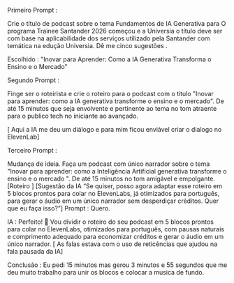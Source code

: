 Primeiro Prompt : 

Crie o título de podcast sobre o tema Fundamentos de IA Generativa para O programa Trainee Santander 2026 começou e a Universia o título deve ser 
com base na aplicabilidade dos serviços utilizado pela Santander com temática na edução Universia. Dê me cinco sugestões .


Escolhido : "Inovar para Aprender: Como a IA Generativa Transforma o Ensino e o Mercado"


Segundo Prompt : 

Finge ser o roteirista e crie o roteiro para o podcast com o título "Inovar para aprender: como a IA generativa transforme o ensino e o mercado".
De até 15 minutos que seja envolvente e pertinente ao tema no tom atraente para o publico tech no iniciante ao avançado.

[ Aqui a IA  me deu um diálogo e para mim ficou enviável criar o dialogo no ElevenLab] 

Terceiro Prompt :

Mudança de ideia. Faça um podcast com único narrador sobre o tema "Inovar para aprender: como a Inteligência Artificial generativa transforme o ensino 
e o mercado ". De até 15 minutos no tom amigável e empolgante.
[Roteiro ] 
[Sugestão da IA “Se quiser, posso agora adaptar esse roteiro em 5 blocos prontos para colar no ElevenLabs, já otimizados para português, para gerar
o áudio em um único narrador sem desperdiçar créditos.
Quer que eu faça isso?”]
Prompt : Quero. 

IA : Perfeito! 👏 Vou dividir o roteiro do seu podcast em 5 blocos prontos para colar no ElevenLabs, otimizados para português, com pausas naturais 
e comprimento adequado para economizar créditos e gerar o áudio em um único narrador.
[ As falas estava com o  uso de reticências que ajudou na fala pausada da IA]

Conclusão : Eu pedi 15 minutos mas gerou 3 minutos e 55 segundos que me deu muito trabalho para unir os blocos e colocar a musica de fundo. 
